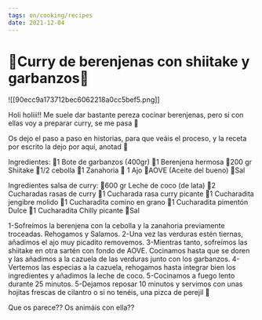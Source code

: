 ```yaml
---
tags: on/cooking/recipes
date: 2021-12-04
---
```

# 🌱Curry de berenjenas con shiitake y garbanzos🌱
![[90ecc9a173712bec6062218a0cc5bef5.png]]

Holi holiii!! Me suele dar bastante pereza cocinar berenjenas, pero si con ellas voy a preparar curry, se me pasa 🥰

Os dejo el paso a paso en historias, para que veáis el proceso, y la receta por escrito la dejo por aquí, anotad 📝

Ingredientes:
🌱1 Bote de garbanzos (400gr)
🌱1 Berenjena hermosa
🌱200 gr Shiitake
🌱1/2 cebolla
🌱1 Zanahoria
🌱 1 Ajo
🌱AOVE (Aceite del bueno)
🌱Sal

Ingredientes salsa de curry:
🌱600 gr Leche de coco (de lata)
🌱2 Cucharadas rasas de curry
🌱1 Cucharada rasa curry picante
🌱1 Cucharadita jengibre molido
🌱1 Cucharadita comino en grano
🌱1 Cucharadita pimentón Dulce
🌱1 Cucharadita Chilly picante
🌱Sal

1-Sofreímos la berenjena con la cebolla y la zanahoria previamente troceadas. Rehogamos y Salamos.
2-Una vez las verduras estén tiernas, añadimos el ajo muy picadito removemos.
3-Mientras tanto, sofreímos las shiitake en otra sartén con fondo de AOVE. Cocinamos hasta que se doren y las añadimos a la cazuela de las verduras junto con los garbanzos.
4-Vertemos las especias a la cazuela, rehogamos hasta integrar bien los ingredientes y añadimos la leche de coco.
5-Cocinamos a fuego lento durante 25 minutos.
5-Dejamos reposar 10 minutos y servimos con unas hojitas frescas de cilantro o si no tenéis, una pizca de perejil 🌿

Que os parece?? Os animáis con ella??